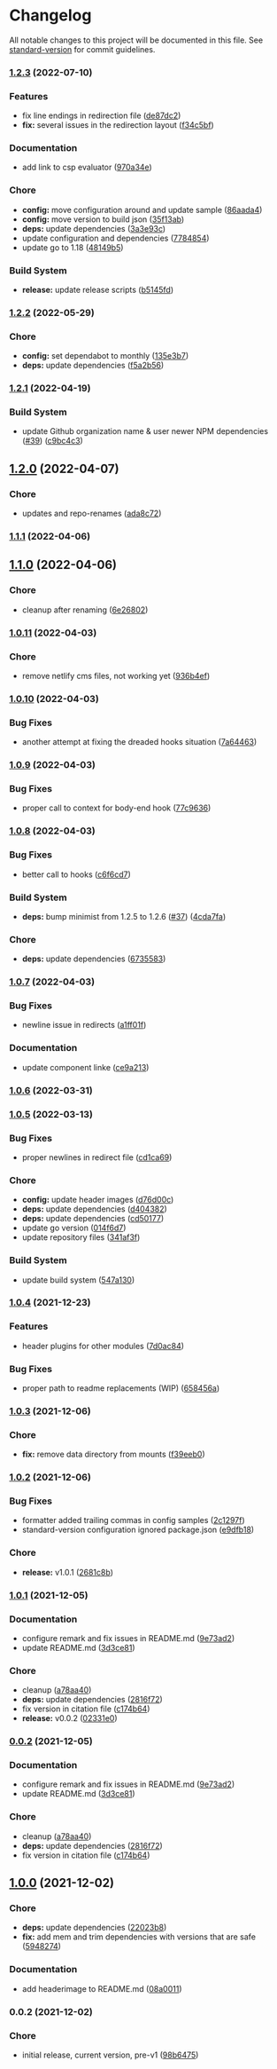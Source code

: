 # Changelog

All notable changes to this project will be documented in this file. See [standard-version](https://github.com/conventional-changelog/standard-version) for commit guidelines.

### [1.2.3](https://github.com/davidsneighbour/hugo-netlification/compare/v1.2.2...v1.2.3) (2022-07-10)


### Features

* fix line endings in redirection file ([de87dc2](https://github.com/davidsneighbour/hugo-netlification/commit/de87dc22408c96d20b3ba807fce167d3bf6591c2))
* **fix:** several issues in the redirection layout ([f34c5bf](https://github.com/davidsneighbour/hugo-netlification/commit/f34c5bf9f2d6f87b76fa7bcee40ea804792a70a6))


### Documentation

* add link to csp evaluator ([970a34e](https://github.com/davidsneighbour/hugo-netlification/commit/970a34e934ad885d25fbfcd1c8133277336f6289))


### Chore

* **config:** move configuration around and update sample ([86aada4](https://github.com/davidsneighbour/hugo-netlification/commit/86aada44b814e50b09f86f03cc2a201e179d7ca6))
* **config:** move version to build json ([35f13ab](https://github.com/davidsneighbour/hugo-netlification/commit/35f13abd1fceb1ae04bd346ea5bd9e11917a1696))
* **deps:** update dependencies ([3a3e93c](https://github.com/davidsneighbour/hugo-netlification/commit/3a3e93ca2d37c73ae59065413e0c57eeaf26a002))
* update configuration and dependencies ([7784854](https://github.com/davidsneighbour/hugo-netlification/commit/77848541c88217b23842aff99fa3bf8a4954a3a8))
* update go to 1.18 ([48149b5](https://github.com/davidsneighbour/hugo-netlification/commit/48149b54b85810cbb898776f96c77a4ea94f0f5f))


### Build System

* **release:** update release scripts ([b5145fd](https://github.com/davidsneighbour/hugo-netlification/commit/b5145fd08b88faef48bbd79d2c89135f5f023bbf))

### [1.2.2](https://github.com/davidsneighbour/hugo-netlification/compare/v1.2.1...v1.2.2) (2022-05-29)


### Chore

* **config:** set dependabot to monthly ([135e3b7](https://github.com/davidsneighbour/hugo-netlification/commit/135e3b79b836d6cc8068f8b9b2776d2c9cc6e737))
* **deps:** update dependencies ([f5a2b56](https://github.com/davidsneighbour/hugo-netlification/commit/f5a2b562162ee9af96376f79098932c81963edeb))

### [1.2.1](https://github.com/davidsneighbour/hugo-netlification/compare/v1.2.0...v1.2.1) (2022-04-19)


### Build System

* update Github organization name & user newer NPM dependencies ([#39](https://github.com/davidsneighbour/hugo-netlification/issues/39)) ([c9bc4c3](https://github.com/davidsneighbour/hugo-netlification/commit/c9bc4c3e4ee51b815c35f795495d83012d8c3bf6))

## [1.2.0](https://github.com/davidsneighbour/hugo-netlification/compare/v1.1.1...v1.2.0) (2022-04-07)


### Chore

* updates and repo-renames ([ada8c72](https://github.com/davidsneighbour/hugo-netlification/commit/ada8c727aabc051ba5540c3c24cb14a0bb9315c9))

### [1.1.1](https://github.com/davidsneighbour/hugo-netlification/compare/v1.1.0...v1.1.1) (2022-04-06)

## [1.1.0](https://github.com/davidsneighbour/hugo-netlification/compare/v1.0.11...v1.1.0) (2022-04-06)


### Chore

* cleanup after renaming ([6e26802](https://github.com/davidsneighbour/hugo-netlification/commit/6e26802c87a76ad6e2eb6591aacf9795cda3c1b3))

### [1.0.11](https://github.com/davidsneighbour/hugo-netlification/compare/v1.0.10...v1.0.11) (2022-04-03)


### Chore

* remove netlify cms files, not working yet ([936b4ef](https://github.com/davidsneighbour/hugo-netlification/commit/936b4efc83e3dacb09d319f7fc6dc4f32698cd56))

### [1.0.10](https://github.com/davidsneighbour/hugo-netlification/compare/v1.0.9...v1.0.10) (2022-04-03)


### Bug Fixes

* another attempt at fixing the dreaded hooks situation ([7a64463](https://github.com/davidsneighbour/hugo-netlification/commit/7a644633ede45e5341d4ec918569c86bfab3275b))

### [1.0.9](https://github.com/davidsneighbour/hugo-netlification/compare/v1.0.8...v1.0.9) (2022-04-03)


### Bug Fixes

* proper call to context for body-end hook ([77c9636](https://github.com/davidsneighbour/hugo-netlification/commit/77c9636efdb160da7c136c9c6eade1c621173f0d))

### [1.0.8](https://github.com/davidsneighbour/hugo-netlification/compare/v1.0.7...v1.0.8) (2022-04-03)


### Bug Fixes

* better call to hooks ([c6f6cd7](https://github.com/davidsneighbour/hugo-netlification/commit/c6f6cd719f8651851606d1edcf5f24768cb98f78))


### Build System

* **deps:** bump minimist from 1.2.5 to 1.2.6 ([#37](https://github.com/davidsneighbour/hugo-netlification/issues/37)) ([4cda7fa](https://github.com/davidsneighbour/hugo-netlification/commit/4cda7faa094b4852827d432cbfc0b7691b0066c9))


### Chore

* **deps:** update dependencies ([6735583](https://github.com/davidsneighbour/hugo-netlification/commit/6735583d88e23cbb0bb82cd43da833dcd56bca0a))

### [1.0.7](https://github.com/davidsneighbour/hugo-netlification/compare/v1.0.6...v1.0.7) (2022-04-03)


### Bug Fixes

* newline issue in redirects ([a1ff01f](https://github.com/davidsneighbour/hugo-netlification/commit/a1ff01fc4bf85c7c52297ef59c9d9888acb8308f))


### Documentation

* update component linke ([ce9a213](https://github.com/davidsneighbour/hugo-netlification/commit/ce9a2134a7d9cb2770f92eaa14ec7d615d23ee8b))

### [1.0.6](https://github.com/davidsneighbour/hugo-netlification/compare/v1.0.5...v1.0.6) (2022-03-31)

### [1.0.5](https://github.com/davidsneighbour/hugo-netlification/compare/v1.0.4...v1.0.5) (2022-03-13)


### Bug Fixes

* proper newlines in redirect file ([cd1ca69](https://github.com/davidsneighbour/hugo-netlification/commit/cd1ca691d08eb2ed96117f437326db55476f09b8))


### Chore

* **config:** update header images ([d76d00c](https://github.com/davidsneighbour/hugo-netlification/commit/d76d00c6cb6eb1588be3a796ba63d9f47b8bdd48))
* **deps:** update dependencies ([d404382](https://github.com/davidsneighbour/hugo-netlification/commit/d4043825240624cd865b9e092f9df1a5f360bd02))
* **deps:** update dependencies ([cd50177](https://github.com/davidsneighbour/hugo-netlification/commit/cd50177c2ea579b259e130c1d1dfef5453146547))
* update go version ([014f6d7](https://github.com/davidsneighbour/hugo-netlification/commit/014f6d76f9aa524167db7903ce6b976a9fe46301))
* update repository files ([341af3f](https://github.com/davidsneighbour/hugo-netlification/commit/341af3fdaabd2340e7aa37a28339c5f791334438))


### Build System

* update build system ([547a130](https://github.com/davidsneighbour/hugo-netlification/commit/547a1304584cc35201a213fdde91e1e985308f4e))

### [1.0.4](https://github.com/davidsneighbour/hugo-netlification/compare/v1.0.3...v1.0.4) (2021-12-23)


### Features

* header plugins for other modules ([7d0ac84](https://github.com/davidsneighbour/hugo-netlification/commit/7d0ac84bbf2f457429eaabccc2886f99b8454cae))


### Bug Fixes

* proper path to readme replacements (WIP) ([658456a](https://github.com/davidsneighbour/hugo-netlification/commit/658456a40d2011b961f9fc4c97ec8548c5555396))

### [1.0.3](https://github.com/davidsneighbour/hugo-netlification/compare/v1.0.2...v1.0.3) (2021-12-06)


### Chore

* **fix:** remove data directory from mounts ([f39eeb0](https://github.com/davidsneighbour/hugo-netlification/commit/f39eeb047a5833d1961633aca0928f41ba96473c))

### [1.0.2](https://github.com/davidsneighbour/hugo-netlification/compare/v1.0.1...v1.0.2) (2021-12-06)


### Bug Fixes

* formatter added trailing commas in config samples ([2c1297f](https://github.com/davidsneighbour/hugo-netlification/commit/2c1297f632661a3a94bce3e1323e7ec39df98e48))
* standard-version configuration ignored package.json ([e9dfb18](https://github.com/davidsneighbour/hugo-netlification/commit/e9dfb18d552c4ca52b6a942eb3f23a1678654ff6))


### Chore

* **release:** v1.0.1 ([2681c8b](https://github.com/davidsneighbour/hugo-netlification/commit/2681c8bafe20128006498ef4c510623e68a4b9b2))

### [1.0.1](https://github.com/davidsneighbour/hugo-netlification/compare/v1.0.0...v1.0.1) (2021-12-05)


### Documentation

* configure remark and fix issues in README.md ([9e73ad2](https://github.com/davidsneighbour/hugo-netlification/commit/9e73ad26fab2d0d304a1ba0c5be328f48e69a22b))
* update README.md ([3d3ce81](https://github.com/davidsneighbour/hugo-netlification/commit/3d3ce810b239094b10b24b067219d2194ea09a8d))


### Chore

* cleanup ([a78aa40](https://github.com/davidsneighbour/hugo-netlification/commit/a78aa4067ece8bb5d02a79217ba8e2c739314a30))
* **deps:** update dependencies ([2816f72](https://github.com/davidsneighbour/hugo-netlification/commit/2816f720a9820bb03c116e5bace84eafd584b4b5))
* fix version in citation file ([c174b64](https://github.com/davidsneighbour/hugo-netlification/commit/c174b6478c2c5e588090b1d0ff056e4f812523cc))
* **release:** v0.0.2 ([02331e0](https://github.com/davidsneighbour/hugo-netlification/commit/02331e02c80a1302e97edab188a08b8477f0c124))

### [0.0.2](https://github.com/davidsneighbour/hugo-netlification/compare/v1.0.0...v0.0.2) (2021-12-05)


### Documentation

* configure remark and fix issues in README.md ([9e73ad2](https://github.com/davidsneighbour/hugo-netlification/commit/9e73ad26fab2d0d304a1ba0c5be328f48e69a22b))
* update README.md ([3d3ce81](https://github.com/davidsneighbour/hugo-netlification/commit/3d3ce810b239094b10b24b067219d2194ea09a8d))


### Chore

* cleanup ([a78aa40](https://github.com/davidsneighbour/hugo-netlification/commit/a78aa4067ece8bb5d02a79217ba8e2c739314a30))
* **deps:** update dependencies ([2816f72](https://github.com/davidsneighbour/hugo-netlification/commit/2816f720a9820bb03c116e5bace84eafd584b4b5))
* fix version in citation file ([c174b64](https://github.com/davidsneighbour/hugo-netlification/commit/c174b6478c2c5e588090b1d0ff056e4f812523cc))

## [1.0.0](https://github.com/davidsneighbour/hugo-netlification/compare/v0.0.2...v1.0.0) (2021-12-02)


### Chore

* **deps:** update dependencies ([22023b8](https://github.com/davidsneighbour/hugo-netlification/commit/22023b821fed68744b257d7ef274adcc99134ada))
* **fix:** add mem and trim dependencies with versions that are safe ([5948274](https://github.com/davidsneighbour/hugo-netlification/commit/59482741dec8fed90b91d3c3a16a393e58613b48))


### Documentation

* add headerimage to README.md ([08a0011](https://github.com/davidsneighbour/hugo-netlification/commit/08a0011c58148f881284fdd9a79a5d7731673f5e))

### 0.0.2 (2021-12-02)


### Chore

* initial release, current version, pre-v1 ([98b6475](https://github.com/davidsneighbour/hugo-netlification/commit/98b64757206d0a5a3eddbb76392217f56ef2d0bf))
